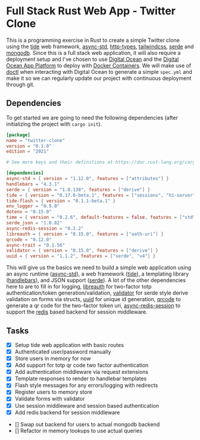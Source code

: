 # Full Stack Rust Web App - Twitter Clone

This is a programming exercise in Rust to create a simple Twitter clone using the [tide](https://docs.rs/tide) web framework, [async-std](https://docs.rs/async-std), [http-types](https://docs.rs/http-types), [tailwindcss](https://tailwindcss.com), [serde](https://docs.rs/serde) and [mongodb](https://github.com/mongodb/mongo-rust-driver). Since this is a full stack web application, it will also require a deployment setup and I've chosen to use [Digital Ocean](https://www.digitalocean.com/) and the [Digital Ocean App Platform](https://www.digitalocean.com/products/app-platform) to deploy with [Docker Containers](https://www.docker.com/). We will make use of [doctl](https://docs.digitalocean.com/reference/doctl/) when interacting with Digital Ocean to generate a simple `spec.yml` and make it so we can regularly update our project with continuous deployment through git.

## Dependencies

To get started we are going to need the following dependencies (after initializing the project with `cargo init`).

```toml
[package]
name = "twitter-clone"
version = "0.1.0"
edition = "2021"

# See more keys and their definitions at https://doc.rust-lang.org/cargo/reference/manifest.html

[dependencies]
async-std = { version = "1.12.0", features = ["attributes"] }
handlebars = "4.3.1"
serde = { version = "1.0.138", features = ["derive"] }
tide = { version = "0.17.0-beta.1", features = ["sessions", "h1-server", "cookies"] }
tide-flash = { version = "0.1.1-beta.1" }
env_logger = "0.9.0"
dotenv = "0.15.0"
time = { version = "0.2.6", default-features = false, features = ["std"] }
serde_json = "1.0.82"
async-redis-session = "0.2.2"
libreauth = { version = "0.15.0", features = ["oath-uri"] }
qrcode = "0.12.0"
async-trait = "0.1.56"
validator = { version = "0.15.0", features = ["derive"] }
uuid = { version = "1.1.2", features = ["serde", "v4"] }
```

This will give us the basics we need to build a simple web application using an async runtime ([async-std](https://docs.rs/async-std)), a web framework ([tide](https://docs.rs/tide)), a templating library ([handlebars](https://handlebarsjs.org)), and JSON support ([serde](https://docs.rs/serde)). A lot of the other dependencies here to are to fill in for logging, [libreauth](https://docs.rs/libreauth) for two-factor totp authentication/token generation/validation, [validator](https://docs.rs/validator) for serde style derive validation on forms via structs, [uuid](https://docs.rs/uuid) for unique id generation, [qrcode](https://docs.rs/qrcode) to generate a qr code for the two-factor token uri, [async-redis-session](https://docs.rs/async-redis-session) to support the [redis](https://redis.io) based backend for session middleware.

## Tasks

- [x] Setup tide web application with basic routes
- [x] Authenticated user/password manually
- [x] Store users in memory for now
- [x] Add support for totp qr code two factor authentication
- [x] Add authentication middleware via request extensions
- [x] Template responses to render to handlebar templates
- [x] Flash style messages for any errors/logging with redirects
- [x] Register users to memory store
- [x] Validate forms with validator
- [x] Use session middleware and session based authentication
- [x] Add redis backend for session middleware
- [] Swap out backend for users to actual mongodb backend
- [] Refactor in memory lookups to use actual queries

